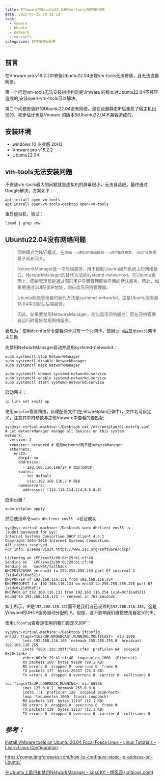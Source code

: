 ```yaml
---
title: 在Vmware中Ubuntu22.04的vm-tools和网络问题
date: 2022-05-25 18:11:10
tags:
  - Vmware
  - Ubuntu
  - network
  - vm-tools
categories: 软件安装&配置
---
```


## 前言

在Vmware pro v16.2.2中安装Ubuntu22.04出现vm-tools无法安装，且无法连接网络。

第一个问题vm-tools无法安装初步判定是Vmware 的版本对Ubuntu22.04不兼容造成的,安装open-vm-tools可以解决。

第二个问题安装好的Ubuntu22.04没有网络，是在设置静态IP后重启了宿主机出现的，初步估计也是Vmware 的版本对Ubuntu22.04不兼容造成的。

## 安装环境

- windows 10 专业版 20H2
- Vmware pro v16.2.2
- Ubuntu22.04

## vm-tools无法安装问题

不安装vm-tools最大的问题就是虚拟机的屏幕很小，无法自适应。最终通过Google解决，方案如下：

```shell
apt install open-vm-tools
apt install open-vm-tools-desktop open-vm-tools
```

重启虚拟机，验证：

```shell
lsmod | grep vmw
```

## Ubuntu22.04没有网络问题

> 网络模式为NAT模式，在`编辑-->虚拟网络编辑器-->选中NAT模式-->NAT设置`查看子网和网关。

> NetworkManager是一项后端服务，用于控制Ubuntu操作系统上的网络接口。NetworkManager的替代方法是systemd-networked。在Ubuntu桌面上，网络管理器是通过图形用户界面管理网络界面的默认服务。因此，如果要通过GUI配置IP地址，则应启用网络管理器。
>
> Ubuntu网络管理器的替代方法是systemd-networkd，这是Ubuntu服务器18.04中的默认后端服务。
>
> 因此，如果要禁用NetworkManager，则应启用网络服务，而在网络管理器运行时最好禁用网络服务。

表现为：使用ifconfig命令查看网卡只有一个`lo`网卡，使用`ip a`后显示`ens33`网卡未启动

先禁用NetworkManager启动并启用systemd-networkd：

```shell
sudo systemctl stop NetworkManager
sudo systemctl disable NetworkManager
sudo systemctl mask NetworkManager

sudo systemctl unmask systemd-networkd.service
sudo systemctl enable systemd-networkd.service
sudo systemctl start systemd-networkd.service
```

启动网卡：

```bash
ip link set ens33 up
```

使用`netplan`管理网络，新建配置文件(在/etc/netplan目录中)，文件名可自定义，注意其中的参数与之前Vmware中查看的要匹配

```shell
yyc@yyc-virtual-machine:~/Desktop$ cat /etc/netplan/01-netcfg.yaml 
# Let NetworkManager manage all devices on this system
network:
  version: 2
  renderer: networkd # 使用networkd而不是NetworkManager
  ethernets:
    ens33:
      dhcp4: no
      addresses:
        - 192.168.116.188/24 # 自定义的IP
      routes:
        - to: default
          via: 192.168.116.2 # 网关
      nameservers:
        addresses: [114.114.114.114,8.8.8.8]
```

应用设置：

```shell
sudo netplan apply
```

然后使用命令`sudo dhclient ens33 -v`验证成功

```shell
yyc@yyc-virtual-machine:~/Desktop$ sudo dhclient ens33 -v
[sudo] password for yyc: 
Internet Systems Consortium DHCP Client 4.4.1
Copyright 2004-2018 Internet Systems Consortium.
All rights reserved.
For info, please visit https://www.isc.org/software/dhcp/

Listening on LPF/ens33/00:0c:29:b1:cf:48
Sending on   LPF/ens33/00:0c:29:b1:cf:48
Sending on   Socket/fallback
DHCPDISCOVER on ens33 to 255.255.255.255 port 67 interval 3 (xid=0xf16ad521)
DHCPOFFER of 192.168.116.131 from 192.168.116.254
DHCPREQUEST for 192.168.116.131 on ens33 to 255.255.255.255 port 67 (xid=0x21d56af1)
DHCPACK of 192.168.116.131 from 192.168.116.254 (xid=0xf16ad521)
bound to 192.168.116.131 -- renewal in 763 seconds.
```

如上所示，IP是`192.168.116.131`而不是我们自己设置的`192.168.116.188`，这是Vmware的DHCP服务自动分配的IP。但是，这不影响我们直接使用自定义的IP。

使用`ifconfig`查看是使用的我们自定义的IP：

```shell
yyc@yyc-virtual-machine:~/Desktop$ ifconfig
ens33: flags=4163<UP,BROADCAST,RUNNING,MULTICAST>  mtu 1500
        inet 192.168.116.188  netmask 255.255.255.0  broadcast 192.168.116.255
        inet6 fe80::20c:29ff:feb1:cf48  prefixlen 64  scopeid 0x20<link>
        ether 00:0c:29:b1:cf:48  txqueuelen 1000  (Ethernet)
        RX packets 160  bytes 99180 (99.1 KB)
        RX errors 0  dropped 0  overruns 0  frame 0
        TX packets 177  bytes 26357 (26.3 KB)
        TX errors 0  dropped 0 overruns 0  carrier 0  collisions 0

lo: flags=73<UP,LOOPBACK,RUNNING>  mtu 65536
        inet 127.0.0.1  netmask 255.0.0.0
        inet6 ::1  prefixlen 128  scopeid 0x10<host>
        loop  txqueuelen 1000  (Local Loopback)
        RX packets 139  bytes 12137 (12.1 KB)
        RX errors 0  dropped 0  overruns 0  frame 0
        TX packets 139  bytes 12137 (12.1 KB)
        TX errors 0  dropped 0 overruns 0  carrier 0  collisions 0
```

## *参考：*

[Install VMware tools on Ubuntu 20.04 Focal Fossa Linux - Linux Tutorials - Learn Linux Configuration](https://linuxconfig.org/install-vmware-tools-on-ubuntu-20-04-focal-fossa-linux)

https://computingforgeeks.com/how-to-configure-static-ip-address-on-ubuntu/

[在Ubuntu上启用和禁用NetworkManager - soso101 - 博客园 (cnblogs.com)](https://www.cnblogs.com/nuoforever/p/14176630.html)

